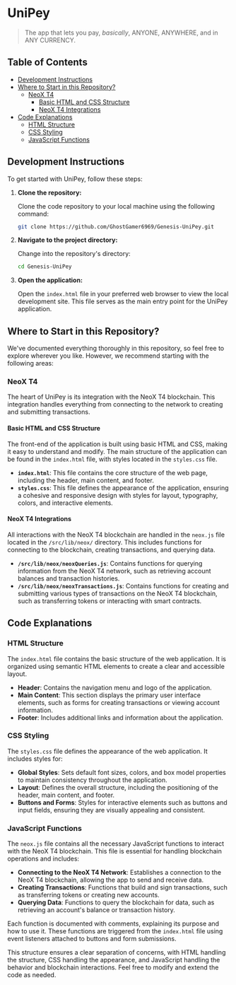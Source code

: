 # UniPey <!-- omit in toc -->

> The app that lets you pay, _basically_, ANYONE, ANYWHERE, and in ANY CURRENCY.



## Table of Contents <!-- omit in toc -->

-   [Development Instructions](#development-instructions)
-   [Where to Start in this Repository?](#where-to-start-in-this-repository)
    -   [NeoX T4](#neox-t4)
        -   [Basic HTML and CSS Structure](#basic-html-and-css-structure)
        -   [NeoX T4 Integrations](#neox-t4-integrations)
-   [Code Explanations](#code-explanations)
    -   [HTML Structure](#html-structure)
    -   [CSS Styling](#css-styling)
    -   [JavaScript Functions](#javascript-functions)

## Development Instructions

To get started with UniPey, follow these steps:

1. **Clone the repository:**

    Clone the code repository to your local machine using the following command:

    ```bash
    git clone https://github.com/GhostGamer6969/Genesis-UniPey.git
    ```

2. **Navigate to the project directory:**

    Change into the repository's directory:

    ```bash
    cd Genesis-UniPey
    ```

3. **Open the application:**

    Open the `index.html` file in your preferred web browser to view the local development site. This file serves as the main entry point for the UniPey application.

## Where to Start in this Repository?

We've documented everything thoroughly in this repository, so feel free to explore wherever you like. However, we recommend starting with the following areas:

### NeoX T4

The heart of UniPey is its integration with the NeoX T4 blockchain. This integration handles everything from connecting to the network to creating and submitting transactions.

#### Basic HTML and CSS Structure

The front-end of the application is built using basic HTML and CSS, making it easy to understand and modify. The main structure of the application can be found in the `index.html` file, with styles located in the `styles.css` file.

- **`index.html`**: This file contains the core structure of the web page, including the header, main content, and footer.
- **`styles.css`**: This file defines the appearance of the application, ensuring a cohesive and responsive design with styles for layout, typography, colors, and interactive elements.

#### NeoX T4 Integrations

All interactions with the NeoX T4 blockchain are handled in the `neox.js` file located in the `/src/lib/neox/` directory. This includes functions for connecting to the blockchain, creating transactions, and querying data.

- **`/src/lib/neox/neoxQueries.js`**: Contains functions for querying information from the NeoX T4 network, such as retrieving account balances and transaction histories.
- **`/src/lib/neox/neoxTransactions.js`**: Contains functions for creating and submitting various types of transactions on the NeoX T4 blockchain, such as transferring tokens or interacting with smart contracts.

## Code Explanations

### HTML Structure

The `index.html` file contains the basic structure of the web application. It is organized using semantic HTML elements to create a clear and accessible layout.

- **Header**: Contains the navigation menu and logo of the application.
- **Main Content**: This section displays the primary user interface elements, such as forms for creating transactions or viewing account information.
- **Footer**: Includes additional links and information about the application.

### CSS Styling

The `styles.css` file defines the appearance of the web application. It includes styles for:

- **Global Styles**: Sets default font sizes, colors, and box model properties to maintain consistency throughout the application.
- **Layout**: Defines the overall structure, including the positioning of the header, main content, and footer.
- **Buttons and Forms**: Styles for interactive elements such as buttons and input fields, ensuring they are visually appealing and consistent.

### JavaScript Functions

The `neox.js` file contains all the necessary JavaScript functions to interact with the NeoX T4 blockchain. This file is essential for handling blockchain operations and includes:

- **Connecting to the NeoX T4 Network**: Establishes a connection to the NeoX T4 blockchain, allowing the app to send and receive data.
- **Creating Transactions**: Functions that build and sign transactions, such as transferring tokens or creating new accounts.
- **Querying Data**: Functions to query the blockchain for data, such as retrieving an account's balance or transaction history.

Each function is documented with comments, explaining its purpose and how to use it. These functions are triggered from the `index.html` file using event listeners attached to buttons and form submissions.

This structure ensures a clear separation of concerns, with HTML handling the structure, CSS handling the appearance, and JavaScript handling the behavior and blockchain interactions. Feel free to modify and extend the code as needed.
